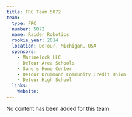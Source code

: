 ```yaml
---
title: FRC Team 5072
team:
  type: FRC
  number: 5072
  name: Raider Robotics
  rookie_year: 2014
  location: DeTour, Michigan, USA
  sponsors:
    - Marinelock LLC
    - DeTour Area Schools
    - Sune's Home Center
    - DeTour Drummond Community Credit Union
    - Detour High School
  links:
    Website: 
---
```

No content has been added for this team